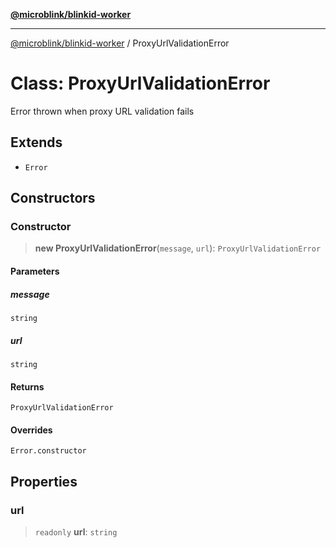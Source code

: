 [**@microblink/blinkid-worker**](../README.md)

***

[@microblink/blinkid-worker](../README.md) / ProxyUrlValidationError

# Class: ProxyUrlValidationError

Error thrown when proxy URL validation fails

## Extends

- `Error`

## Constructors

### Constructor

> **new ProxyUrlValidationError**(`message`, `url`): `ProxyUrlValidationError`

#### Parameters

##### message

`string`

##### url

`string`

#### Returns

`ProxyUrlValidationError`

#### Overrides

`Error.constructor`

## Properties

### url

> `readonly` **url**: `string`
